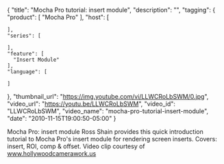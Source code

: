 {
  "title": "Mocha Pro tutorial: insert module",
  "description": "",
  "tagging": {
    "product": [
      "Mocha Pro"
    ],
    "host": [

    ],
    "series": [

    ],
    "feature": [
      "Insert Module"
    ],
    "language": [

    ]
  },
  "thumbnail_url": "https://img.youtube.com/vi/LLWCRoLbSWM/0.jpg",
  "video_url": "https://youtu.be/LLWCRoLbSWM",
  "video_id": "LLWCRoLbSWM",
  "video_name": "mocha-pro-tutorial-insert-module",
  "date": "2010-11-15T19:00:50-05:00"
}

Mocha Pro: insert module Ross Shain provides this quick introduction tutorial
to Mocha Pro's insert module for rendering screen inserts. Covers: insert,
ROI, comp &amp; offset. Video clip courtesy of www.hollywoodcamerawork.us



